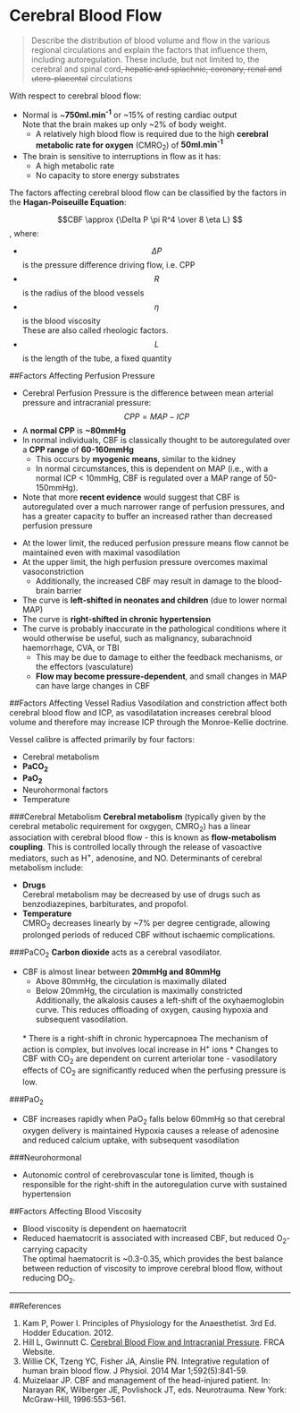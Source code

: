 # Cerebral Blood Flow
> Describe the distribution of blood volume and flow in the various regional circulations and explain the factors that influence them, including autoregulation. These include, but not limited to, the cerebral and spinal cord~~, hepatic and splachnic, coronary, renal and utero-placental~~ circulations

With respect to cerebral blood flow:
* Normal is ~**750ml.min<sup>-1</sup>** or ~15% of resting cardiac output  
Note that the brain makes up only ~2% of body weight.
  * A relatively high blood flow is required due to the high **cerebral metabolic rate for oxygen** (CMRO<sub>2</sub>) of **50ml.min<sup>-1</sup>**
* The brain is sensitive to interruptions in flow as it has:
  *  A high metabolic rate
  *  No capacity to store energy substrates

The factors affecting cerebral blood flow can be classified by the factors in the **Hagan-Poiseuille Equation**:

$$CBF \approx {\Delta P \pi R^4 \over 8 \eta L} $$, where:
* $$\Delta P$$ is the pressure difference driving flow, i.e. CPP
* $$R$$ is the radius of the blood vessels
* $$\eta$$ is the blood viscosity  
These are also called rheologic factors.
* $$L$$ is the length of the tube, a fixed quantity

##Factors Affecting Perfusion Pressure
* Cerebral Perfusion Pressure is the difference between mean arterial pressure and intracranial pressure: $$CPP = MAP - ICP$$
* A **normal CPP** is **~80mmHg**
* In normal individuals, CBF is classically thought to be autoregulated over a **CPP range** of **60-160mmHg**
  * This occurs by **myogenic means**, similar to the kidney
  * In normal circumstances, this is dependent on MAP (i.e., with a normal ICP < 10mmHg, CBF is regulated over a MAP range of 50-150mmHg).
* Note that more **recent evidence** would suggest that CBF is autoregulated over a much narrower range of perfusion pressures, and has a greater capacity to buffer an increased rather than decreased perfusion pressure

<object data="resources\CPP-vs-CBF.svg" type="image/svg+xml"></object>


* At the lower limit, the reduced perfusion pressure means flow cannot be maintained even with maximal vasodilation
* At the upper limit, the high perfusion pressure overcomes maximal vasoconstriction
  *  Additionally, the increased CBF may result in damage to the blood-brain barrier
* The curve is **left-shifted in neonates and children** (due to lower normal MAP)
* The curve is **right-shifted in chronic hypertension**
* The curve is probably inaccurate in the pathological conditions where it would otherwise be useful, such as malignancy, subarachnoid haemorrhage, CVA, or TBI
  * This may be due to damage to either the feedback mechanisms, or the effectors (vasculature)
  * **Flow may become pressure-dependent**, and small changes in MAP can have large changes in CBF

##Factors Affecting Vessel Radius
Vasodilation and constriction affect both cerebral blood flow and ICP, as vasodilatation increases cerebral blood volume and therefore may increase ICP through the Monroe-Kellie doctrine.

Vessel calibre is affected primarily by four factors:
* Cerebral metabolism
* **PaCO<sub>2</sub>**
* **PaO<sub>2</sub>**
* Neurohormonal factors
* Temperature

###Cerebral Metabolism
**Cerebral metabolism** (typically given by the cerebral metabolic requirement for oxgygen, CMRO<sub>2</sub>) has a linear association with cerebral blood flow - this is known as **flow-metabolism coupling**. This is controlled locally through the release of vasoactive mediators, such as H<sup>+</sup>, adenosine, and NO. Determinants of cerebral metabolism include:
* **Drugs**  
  Cerebral metabolism may be decreased by use of drugs such as benzodiazepines, barbiturates, and propofol.
* **Temperature**  
 CMRO<sub>2</sub> decreases linearly by ~7% per degree centigrade, allowing prolonged periods of reduced CBF without ischaemic complications.

<object data="resources\temp-vs-CBF.svg" type="image/svg+xml"></object>


###PaCO<sub>2</sub>
**Carbon dioxide** acts as a cerebral vasodilator.
* CBF is almost linear between **20mmHg and 80mmHg**
  * Above 80mmHg, the circulation is maximally dilated
  * Below 20mmHg, the circulation is maximally constricted  
  Additionally, the alkalosis causes a left-shift of the oxyhaemoglobin curve. This reduces offloading of oxygen, causing hypoxia and subsequent vasodilation.
  <br>
  * There is a right-shift in chronic hypercapnoea  
  The mechanism of action is complex, but involves local increase in H<sup>+</sup> ions
  * Changes to CBF with CO<sub>2</sub> are dependent on current arteriolar tone - vasodilatory effects of CO<sub>2</sub> are significantly reduced when the perfusing pressure is low.

<object data="resources\PaCO2-vsCBF.svg" type="image/svg+xml"></object>



###PaO<sub>2</sub>
* CBF increases rapidly when PaO<sub>2</sub> falls below 60mmHg so that cerebral oxygen delivery is maintained
Hypoxia causes a release of adenosine and reduced calcium uptake, with subsequent vasodilation

<object data="resources\PaO2-vs-CBF.svg" type="image/svg+xml"></object>


###Neurohormonal
* Autonomic control of cerebrovascular tone is limited, though is responsible for the right-shift in the autoregulation curve with sustained hypertension


##Factors Affecting Blood Viscosity
* Blood viscosity is dependent on haematocrit
* Reduced haematocrit is associated with increased CBF, but reduced O<sub>2</sub>-carrying capacity  
The optimal haematocrit is ~0.3-0.35, which provides the best balance between reduction of viscosity to improve cerebral blood flow, without reducing DO<sub>2</sub>.


---
##References
1. Kam P, Power I. Principles of Physiology for the Anaesthetist. 3rd Ed. Hodder Education. 2012.
2. Hill L, Gwinnutt C. [Cerebral Blood Flow and Intracranial Pressure](http://www.frca.co.uk/Documents/170907%20Cerebral%20physiology%20I.pdf). FRCA Website.
3. Willie CK, Tzeng YC, Fisher JA, Ainslie PN. Integrative regulation of human
brain blood flow. J Physiol. 2014 Mar 1;592(5):841-59.
4. Muizelaar JP. CBF and management of the head-injured patient. In: Narayan RK, Wilberger JE, Povlishock JT, eds. Neurotrauma. New York: McGraw-Hill, 1996:553–561.